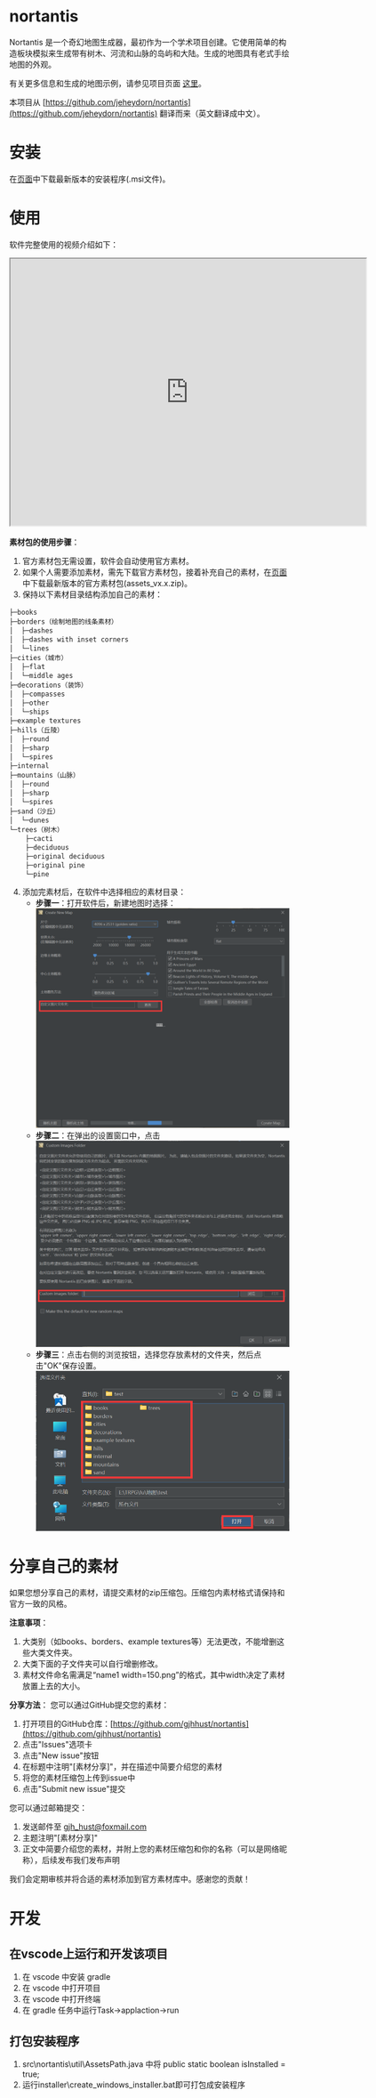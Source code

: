 # nortantis
Nortantis 是一个奇幻地图生成器，最初作为一个学术项目创建。它使用简单的构造板块模拟来生成带有树木、河流和山脉的岛屿和大陆。生成的地图具有老式手绘地图的外观。

有关更多信息和生成的地图示例，请参见项目页面 [这里](http://jeheydorn.github.io/nortantis/)。

本项目从 [https://github.com/jeheydorn/nortantis](https://github.com/jeheydorn/nortantis) 翻译而来（英文翻译成中文）。

# 安装
在[页面](https://github.com/gjhhust/nortantis/releases)中下载最新版本的安装程序(.msi文件)。

# 使用
软件完整使用的视频介绍如下：
<iframe src="https://www.bilibili.com/video/BV1tXDkYNETs/?share_source=copy_web&vd_source=ff0df5754af2f6d7048e8637a0924110" width="640" height="480"></iframe>

**素材包的使用步骤**：
1. 官方素材包无需设置，软件会自动使用官方素材。
2. 如果个人需要添加素材，需先下载官方素材包，接着补充自己的素材，在[页面](https://github.com/gjhhust/nortantis/releases)中下载最新版本的官方素材包(assets_vx.x.zip)。
3. 保持以下素材目录结构添加自己的素材：
```
├─books
├─borders（绘制地图的线条素材）
│  ├─dashes
│  ├─dashes with inset corners
│  └─lines
├─cities（城市）
│  ├─flat
│  └─middle ages
├─decorations（装饰）
│  ├─compasses
│  ├─other
│  └─ships
├─example textures
├─hills（丘陵）
│  ├─round
│  ├─sharp
│  └─spires
├─internal
├─mountains（山脉）
│  ├─round
│  ├─sharp
│  └─spires
├─sand（沙丘）
│  └─dunes
└─trees（树木）
    ├─cacti
    ├─deciduous
    ├─original deciduous
    ├─original pine
    └─pine
```
4. 添加完素材后，在软件中选择相应的素材目录：
   - **步骤一**：打开软件后，新建地图时选择：
   ![设置选项](sucaibao_1.png)
   - **步骤二**：在弹出的设置窗口中，点击
   ![资源目录选项](sucaibao_2.png)
   - **步骤三**：点击右侧的浏览按钮，选择您存放素材的文件夹，然后点击"OK"保存设置。
   ![选择文件夹](sucaibao_3.png)

# 分享自己的素材
如果您想分享自己的素材，请提交素材的zip压缩包。压缩包内素材格式请保持和官方一致的风格。

**注意事项**：
1. 大类别（如books、borders、example textures等）无法更改，不能增删这些大类文件夹。
2. 大类下面的子文件夹可以自行增删修改。
3. 素材文件命名需满足“name1 width=150.png”的格式，其中width决定了素材放置上去的大小。

**分享方法**：
您可以通过GitHub提交您的素材：
1. 打开项目的GitHub仓库：[https://github.com/gjhhust/nortantis](https://github.com/gjhhust/nortantis)
2. 点击"Issues"选项卡
3. 点击"New issue"按钮
4. 在标题中注明"[素材分享]"，并在描述中简要介绍您的素材
5. 将您的素材压缩包上传到issue中
6. 点击"Submit new issue"提交

您可以通过邮箱提交：
1. 发送邮件至 gjh_hust@foxmail.com
2. 主题注明"[素材分享]"
3. 正文中简要介绍您的素材，并附上您的素材压缩包和你的名称（可以是网络昵称），后续发布我们发布声明

我们会定期审核并将合适的素材添加到官方素材库中。感谢您的贡献！

# 开发

## 在vscode上运行和开发该项目
1. 在 vscode 中安装 gradle
2. 在 vscode 中打开项目
3. 在 vscode 中打开终端
4. 在 gradle 任务中运行Task->applaction->run

## 打包安装程序
1. src\nortantis\util\AssetsPath.java 中将 public static boolean isInstalled = true;
2. 运行installer\create_windows_installer.bat即可打包成安装程序